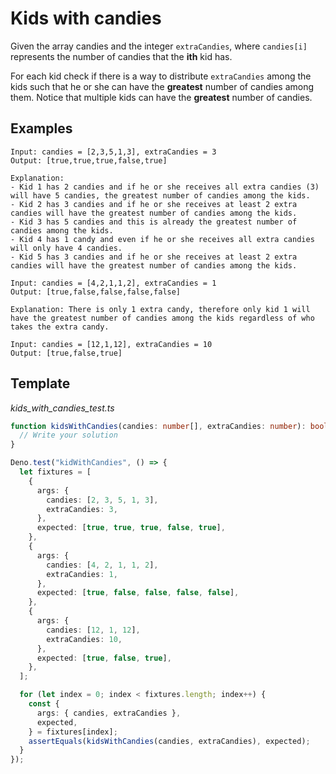 # Kids with candies

Given the array candies and the integer `extraCandies`, where `candies[i]`
represents the number of candies that the **ith** kid has.

For each kid check if there is a way to distribute `extraCandies` among the kids
such that he or she can have the **greatest** number of candies among them.
Notice that multiple kids can have the **greatest** number of candies.

## Examples

```
Input: candies = [2,3,5,1,3], extraCandies = 3
Output: [true,true,true,false,true]

Explanation:
- Kid 1 has 2 candies and if he or she receives all extra candies (3) will have 5 candies, the greatest number of candies among the kids.
- Kid 2 has 3 candies and if he or she receives at least 2 extra candies will have the greatest number of candies among the kids.
- Kid 3 has 5 candies and this is already the greatest number of candies among the kids.
- Kid 4 has 1 candy and even if he or she receives all extra candies will only have 4 candies.
- Kid 5 has 3 candies and if he or she receives at least 2 extra candies will have the greatest number of candies among the kids.

Input: candies = [4,2,1,1,2], extraCandies = 1
Output: [true,false,false,false,false]

Explanation: There is only 1 extra candy, therefore only kid 1 will have the greatest number of candies among the kids regardless of who takes the extra candy.

Input: candies = [12,1,12], extraCandies = 10
Output: [true,false,true]
```

## Template

_kids_with_candies_test.ts_

```ts
function kidsWithCandies(candies: number[], extraCandies: number): boolean[] {
  // Write your solution
}

Deno.test("kidWithCandies", () => {
  let fixtures = [
    {
      args: {
        candies: [2, 3, 5, 1, 3],
        extraCandies: 3,
      },
      expected: [true, true, true, false, true],
    },
    {
      args: {
        candies: [4, 2, 1, 1, 2],
        extraCandies: 1,
      },
      expected: [true, false, false, false, false],
    },
    {
      args: {
        candies: [12, 1, 12],
        extraCandies: 10,
      },
      expected: [true, false, true],
    },
  ];

  for (let index = 0; index < fixtures.length; index++) {
    const {
      args: { candies, extraCandies },
      expected,
    } = fixtures[index];
    assertEquals(kidsWithCandies(candies, extraCandies), expected);
  }
});
```
